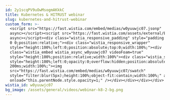 ```yaml
---
id: 2y1scqPV9uOwMsogmAKkkC
title: Kubernetes & HITRUST webinar
slug: kubernetes-and-hitrust-webinar
custom_form: >-
  <script src="https://fast.wistia.com/embed/medias/w0yuuwjc07.jsonp"
  async></script><script src="https://fast.wistia.com/assets/external/E-v1.js"
  async></script><div class="wistia_responsive_padding" style="padding:56.25% 0
  0 0;position:relative;"><div class="wistia_responsive_wrapper"
  style="height:100%;left:0;position:absolute;top:0;width:100%;"><div
  class="wistia_embed wistia_async_w0yuuwjc07 videoFoam=true"
  style="height:100%;position:relative;width:100%"><div class="wistia_swatch"
  style="height:100%;left:0;opacity:0;overflow:hidden;position:absolute;top:0;transition:opacity
  200ms;width:100%;"><img
  src="https://fast.wistia.com/embed/medias/w0yuuwjc07/swatch"
  style="filter:blur(5px);height:100%;object-fit:contain;width:100%;" alt=""
  onload="this.parentNode.style.opacity=1;" /></div></div></div></div>
wistia_id: w0yuuwjc07
bg_image: /assets/general/videos/webinar-k8-2-bg.png
---
```


  